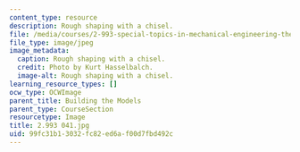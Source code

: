 ```yaml
---
content_type: resource
description: Rough shaping with a chisel.
file: /media/courses/2-993-special-topics-in-mechanical-engineering-the-art-and-science-of-boat-design-january-iap-2007/99fc31b13032fc82ed6af00d7fbd492c_2993041.jpg
file_type: image/jpeg
image_metadata:
  caption: Rough shaping with a chisel.
  credit: Photo by Kurt Hasselbalch.
  image-alt: Rough shaping with a chisel.
learning_resource_types: []
ocw_type: OCWImage
parent_title: Building the Models
parent_type: CourseSection
resourcetype: Image
title: 2.993 041.jpg
uid: 99fc31b1-3032-fc82-ed6a-f00d7fbd492c
---
```

